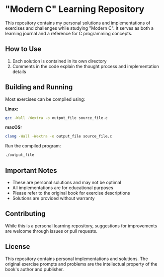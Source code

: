 # "Modern C" Learning Repository

This repository contains my personal solutions and implementations of exercises and challenges while studying "Modern C". It serves as both a learning journal and a reference for C programming concepts.

## How to Use

1. Each solution is contained in its own directory
2. Comments in the code explain the thought process and implementation details

## Building and Running

Most exercises can be compiled using:

**Linux:**
```bash
gcc -Wall -Wextra -o output_file source_file.c
```
**macOS:**
```bash
clang -Wall -Wextra -o output_file source_file.c
```

Run the compiled program:

```bash
./output_file
```

## Important Notes

- These are personal solutions and may not be optimal
- All implementations are for educational purposes
- Please refer to the original book for exercise descriptions
- Solutions are provided without warranty

## Contributing

While this is a personal learning repository, suggestions for improvements are welcome through issues or pull requests.

## License

This repository contains personal implementations and solutions. The original exercise prompts and problems are the intellectual property of the book's author and publisher.